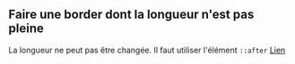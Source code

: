 ## Faire une border dont la longueur n'est pas pleine
La longueur ne peut pas être changée. Il faut utiliser l'élément `::after`
[Lien](https://stackoverflow.com/questions/46772327/how-to-shorten-the-length-of-the-border-bottom-in-html-css)